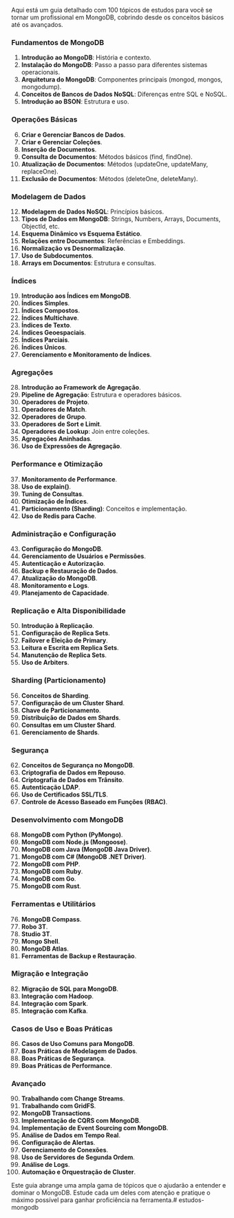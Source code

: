 Aqui está um guia detalhado com 100 tópicos de estudos para você se tornar um profissional em MongoDB, cobrindo desde os conceitos básicos até os avançados.

### Fundamentos de MongoDB
1. **Introdução ao MongoDB**: História e contexto.
2. **Instalação do MongoDB**: Passo a passo para diferentes sistemas operacionais.
3. **Arquitetura do MongoDB**: Componentes principais (mongod, mongos, mongodump).
4. **Conceitos de Bancos de Dados NoSQL**: Diferenças entre SQL e NoSQL.
5. **Introdução ao BSON**: Estrutura e uso.

### Operações Básicas
6. **Criar e Gerenciar Bancos de Dados**.
7. **Criar e Gerenciar Coleções**.
8. **Inserção de Documentos**.
9. **Consulta de Documentos**: Métodos básicos (find, findOne).
10. **Atualização de Documentos**: Métodos (updateOne, updateMany, replaceOne).
11. **Exclusão de Documentos**: Métodos (deleteOne, deleteMany).

### Modelagem de Dados
12. **Modelagem de Dados NoSQL**: Princípios básicos.
13. **Tipos de Dados em MongoDB**: Strings, Numbers, Arrays, Documents, ObjectId, etc.
14. **Esquema Dinâmico vs Esquema Estático**.
15. **Relações entre Documentos**: Referências e Embeddings.
16. **Normalização vs Desnormalização**.
17. **Uso de Subdocumentos**.
18. **Arrays em Documentos**: Estrutura e consultas.

### Índices
19. **Introdução aos Índices em MongoDB**.
20. **Índices Simples**.
21. **Índices Compostos**.
22. **Índices Multichave**.
23. **Índices de Texto**.
24. **Índices Geoespaciais**.
25. **Índices Parciais**.
26. **Índices Únicos**.
27. **Gerenciamento e Monitoramento de Índices**.

### Agregações
28. **Introdução ao Framework de Agregação**.
29. **Pipeline de Agregação**: Estrutura e operadores básicos.
30. **Operadores de Projeto**.
31. **Operadores de Match**.
32. **Operadores de Grupo**.
33. **Operadores de Sort e Limit**.
34. **Operadores de Lookup**: Join entre coleções.
35. **Agregações Aninhadas**.
36. **Uso de Expressões de Agregação**.

### Performance e Otimização
37. **Monitoramento de Performance**.
38. **Uso de explain()**.
39. **Tuning de Consultas**.
40. **Otimização de Índices**.
41. **Particionamento (Sharding)**: Conceitos e implementação.
42. **Uso de Redis para Cache**.

### Administração e Configuração
43. **Configuração do MongoDB**.
44. **Gerenciamento de Usuários e Permissões**.
45. **Autenticação e Autorização**.
46. **Backup e Restauração de Dados**.
47. **Atualização do MongoDB**.
48. **Monitoramento e Logs**.
49. **Planejamento de Capacidade**.

### Replicação e Alta Disponibilidade
50. **Introdução à Replicação**.
51. **Configuração de Replica Sets**.
52. **Failover e Eleição de Primary**.
53. **Leitura e Escrita em Replica Sets**.
54. **Manutenção de Replica Sets**.
55. **Uso de Arbiters**.

### Sharding (Particionamento)
56. **Conceitos de Sharding**.
57. **Configuração de um Cluster Shard**.
58. **Chave de Particionamento**.
59. **Distribuição de Dados em Shards**.
60. **Consultas em um Cluster Shard**.
61. **Gerenciamento de Shards**.

### Segurança
62. **Conceitos de Segurança no MongoDB**.
63. **Criptografia de Dados em Repouso**.
64. **Criptografia de Dados em Trânsito**.
65. **Autenticação LDAP**.
66. **Uso de Certificados SSL/TLS**.
67. **Controle de Acesso Baseado em Funções (RBAC)**.

### Desenvolvimento com MongoDB
68. **MongoDB com Python (PyMongo)**.
69. **MongoDB com Node.js (Mongoose)**.
70. **MongoDB com Java (MongoDB Java Driver)**.
71. **MongoDB com C# (MongoDB .NET Driver)**.
72. **MongoDB com PHP**.
73. **MongoDB com Ruby**.
74. **MongoDB com Go**.
75. **MongoDB com Rust**.

### Ferramentas e Utilitários
76. **MongoDB Compass**.
77. **Robo 3T**.
78. **Studio 3T**.
79. **Mongo Shell**.
80. **MongoDB Atlas**.
81. **Ferramentas de Backup e Restauração**.

### Migração e Integração
82. **Migração de SQL para MongoDB**.
83. **Integração com Hadoop**.
84. **Integração com Spark**.
85. **Integração com Kafka**.

### Casos de Uso e Boas Práticas
86. **Casos de Uso Comuns para MongoDB**.
87. **Boas Práticas de Modelagem de Dados**.
88. **Boas Práticas de Segurança**.
89. **Boas Práticas de Performance**.

### Avançado
90. **Trabalhando com Change Streams**.
91. **Trabalhando com GridFS**.
92. **MongoDB Transactions**.
93. **Implementação de CQRS com MongoDB**.
94. **Implementação de Event Sourcing com MongoDB**.
95. **Análise de Dados em Tempo Real**.
96. **Configuração de Alertas**.
97. **Gerenciamento de Conexões**.
98. **Uso de Servidores de Segunda Ordem**.
99. **Análise de Logs**.
100. **Automação e Orquestração de Cluster**.

Este guia abrange uma ampla gama de tópicos que o ajudarão a entender e dominar o MongoDB. Estude cada um deles com atenção e pratique o máximo possível para ganhar proficiência na ferramenta.#   e s t u d o s - m o n g o d b  
 
